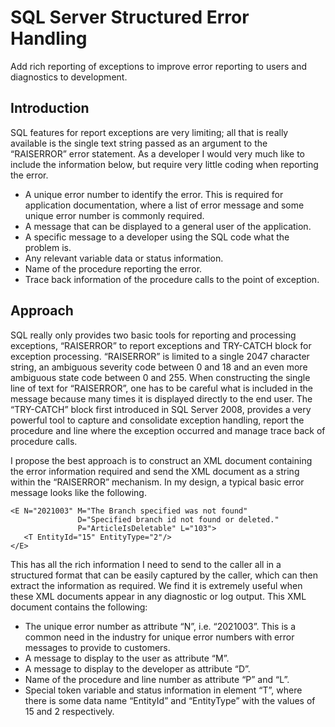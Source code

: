 # SQL Server Structured Error Handling
Add rich reporting of exceptions to improve error reporting to users and diagnostics to development.
## Introduction
SQL features for report exceptions are very limiting; all that is really available is the single text string passed as an argument to the “RAISERROR” error statement.  As a developer I would very much like to include the information below, but require very little coding when reporting the error.

-	A unique error number to identify the error. This is required for application documentation, where a list of error message and some unique error number is commonly required.
-	A message that can be displayed to a general user of the application.
-	A specific message to a developer using the SQL code what the problem is.
-	Any relevant variable data or status information.
-	Name of the procedure reporting the error.
-	Trace back information of the procedure calls to the point of exception.

## Approach
SQL really only provides two basic tools for reporting and processing exceptions, “RAISERROR” to report exceptions and TRY-CATCH block for exception processing. “RAISERROR” is limited to a single 2047 character string, an ambiguous severity code between 0 and 18 and an even more ambiguous state code between 0 and 255.  When constructing the single line of text for “RAISERROR”, one has to be careful what is included in the message because many times it is displayed directly to the end user.  The “TRY-CATCH” block first introduced in SQL Server 2008, provides a very powerful tool to capture and consolidate exception handling, report the procedure and line where the exception occurred and manage trace back of procedure calls.

I propose the best approach is to construct an XML document containing the error information required and send the XML document as a string within the “RAISERROR” mechanism.  In my design, a typical basic error message looks like the following.

```
<E N="2021003" M="The Branch specified was not found"
               D="Specified branch id not found or deleted."
               P="ArticleIsDeletable" L="103">
   <T EntityId="15" EntityType="2"/>
</E>
```

This has all the rich information I need to send to the caller all in a structured format that can be easily captured by the caller, which can then extract the information as required. We find it is extremely useful when these XML documents appear in any diagnostic or log output. This XML document contains the following:

-	The unique error number as attribute “N”, i.e. “2021003”. This is a common need in the industry for unique error numbers with error messages to provide to customers.
-	A message to display to the user as attribute “M”.
-	A message to display to the developer as attribute “D”.
-	Name of the procedure and line number as attribute “P” and “L”.
-	Special token variable and status information in element “T”, where there is some data name “EntityId” and “EntityType” with the values of 15 and 2 respectively.
